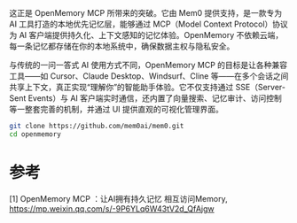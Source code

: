
这正是 OpenMemory MCP 所带来的突破。它由 Mem0 提供支持，是一款专为 AI 工具打造的本地优先记忆层，能够通过 MCP（Model Context Protocol）协议为 AI 客户端提供持久化、上下文感知的记忆体验。OpenMemory 不依赖云端，每一条记忆都存储在你的本地系统中，确保数据主权与隐私安全。

与传统的一问一答式 AI 使用方式不同，OpenMemory MCP 的目标是让各种兼容工具——如 Cursor、Claude Desktop、Windsurf、Cline 等——在多个会话之间共享上下文，真正实现“理解你”的智能助手体验。它不仅支持通过 SSE（Server-Sent Events）与 AI 客户端实时通信，还内置了向量搜索、记忆审计、访问控制等一整套完善的机制，并通过 UI 提供直观的可视化管理界面。

```bash
git clone https://github.com/mem0ai/mem0.git
cd openmemory
```

# 参考

[1] OpenMemory MCP ：让AI拥有持久记忆 相互访问Memory, https://mp.weixin.qq.com/s/-9P6YLq6W43tV2d_QfAjgw